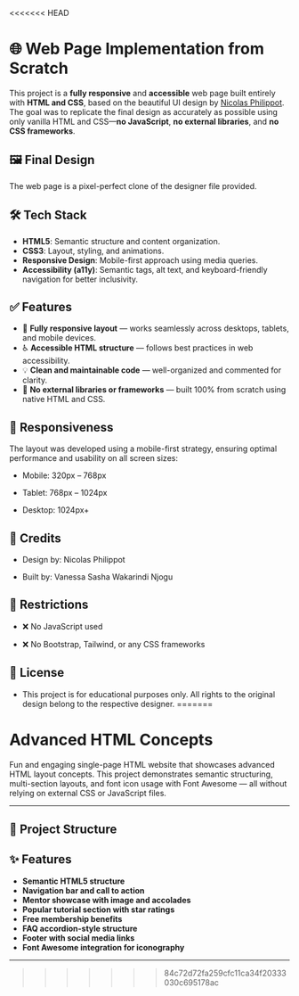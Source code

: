 <<<<<<< HEAD
# 🌐 Web Page Implementation from Scratch

This project is a **fully responsive** and **accessible** web page built entirely with **HTML and CSS**, based on the beautiful UI design by [Nicolas Philippot](https://www.behance.net/nicolasphilippot). The goal was to replicate the final design as accurately as possible using only vanilla HTML and CSS—**no JavaScript**, **no external libraries**, and **no CSS frameworks**.

## 🖼️ Final Design

The web page is a pixel-perfect clone of the designer file provided.

## 🛠️ Tech Stack

- **HTML5**: Semantic structure and content organization.
- **CSS3**: Layout, styling, and animations.
- **Responsive Design**: Mobile-first approach using media queries.
- **Accessibility (a11y)**: Semantic tags, alt text, and keyboard-friendly navigation for better inclusivity.

## ✅ Features

- 🎯 **Fully responsive layout** — works seamlessly across desktops, tablets, and mobile devices.
- ♿ **Accessible HTML structure** — follows best practices in web accessibility.
- 💡 **Clean and maintainable code** — well-organized and commented for clarity.
- 🧩 **No external libraries or frameworks** — built 100% from scratch using native HTML and CSS.


## 📱 Responsiveness
The layout was developed using a mobile-first strategy, ensuring optimal performance and usability on all screen sizes:

- Mobile: 320px – 768px

- Tablet: 768px – 1024px

- Desktop: 1024px+

## 🤝 Credits
- Design by: Nicolas Philippot

- Built by: Vanessa Sasha Wakarindi Njogu

## 🚫 Restrictions
- ❌ No JavaScript used

- ❌ No Bootstrap, Tailwind, or any CSS frameworks

## 📝 License

- This project is for educational purposes only. All rights to the original design belong to the respective designer.
=======
# Advanced HTML Concepts

Fun and engaging single-page HTML website that showcases advanced HTML layout concepts. This project demonstrates semantic structuring, multi-section layouts, and font icon usage with Font Awesome — all without relying on external CSS or JavaScript files.

---

## 📁 Project Structure

## ✨ Features

- **Semantic HTML5 structure**
- **Navigation bar and call to action**
- **Mentor showcase with image and accolades**
- **Popular tutorial section with star ratings**
- **Free membership benefits**
- **FAQ accordion-style structure**
- **Footer with social media links**
- **Font Awesome integration for iconography**

---
>>>>>>> 84c72d72fa259cfc11ca34f20333030c695178ac
